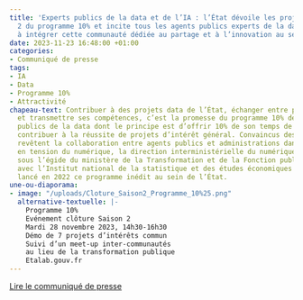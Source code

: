 ```yaml
---
title: 'Experts publics de la data et de l’IA : l’État dévoile les projets de la saison
  2 du programme 10% et incite tous les agents publics experts de la data et de l’IA
  à intégrer cette communauté dédiée au partage et à l’innovation au sein de l’État'
date: 2023-11-23 16:48:00 +01:00
categories:
- Communiqué de presse
tags:
- IA
- Data
- Programme 10%
- Attractivité
chapeau-text: Contribuer à des projets data de l’État, échanger entre pairs, se former
  et transmettre ses compétences, c’est la promesse du programme 10% destiné aux agents
  publics de la data dont le principe est d’offrir 10% de son temps de travail pour
  contribuer à la réussite de projets d’intérêt général. Convaincus des intérêts que
  revêtent la collaboration entre agents publics et administrations dans le secteur
  en tension du numérique, la direction interministérielle du numérique (DINUM), intervenant
  sous l’égide du ministère de la Transformation et de la Fonction publiques, en association
  avec l’Institut national de la statistique et des études économiques (INSEE), ont
  lancé en 2022 ce programme inédit au sein de l’État.
une-ou-diaporama:
- image: "/uploads/Cloture_Saison2_Programme_10%25.png"
  alternative-textuelle: |-
    Programme 10%
    Evénement clôture Saison 2
    Mardi 28 novembre 2023, 14h30-16h30
    Démo de 7 projets d’intérêts commun
    Suivi d’un meet-up inter-communautés
    au lieu de la transformation publique
    Etalab.gouv.fr
---
```


<div class="lien-important"><p><a href="https://www.numerique.gouv.fr/espace-presse/experts-publics-de-la-data-et-de-lia-letat-devoile-les-projets-de-la-saison-2-du-programme-10-percent-et-incite-tous-les-agents-publics-experts-de-la-data-et-de-lia-a-integrer-cette-communaute-dediee-au-partage-et-a-linnovation-au-sein-de-letat/">Lire le communiqué de presse</a></p></div>